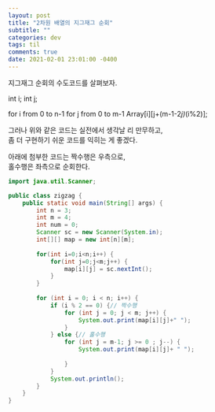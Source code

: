 ```yaml
---
layout: post
title: "2차원 배열의 지그재그 순회"
subtitle: ""
categories: dev
tags: til
comments: true
date: 2021-02-01 23:01:00 -0400
---
```


지그재그 순회의 수도코드를 살펴보자.
 
int i;
int j;

for i from 0  to n-1
	for j from 0 to m-1
		Array[i][j+(m-1-2*j)*(i%2)];
 
그러나 위와 같은 코드는 실전에서 생각날 리 만무하고,  
좀 더 구현하기 쉬운 코드를 익히는 게 좋겠다.  

아래에 첨부한 코드는 짝수행은 우측으로,  
홀수행은 좌측으로 순회한다.  


```java
import java.util.Scanner;

public class zigzag {
	public static void main(String[] args) {
		int n = 3;
		int m = 4;
		int num = 0;
		Scanner sc = new Scanner(System.in);
		int[][] map = new int[n][m];
		
		for(int i=0;i<n;i++) {
			for(int j=0;j<m;j++) {
				map[i][j] = sc.nextInt();
			}
		}
		
		for (int i = 0; i < n; i++) {
			if (i % 2 == 0) {// 짝수행
				for (int j = 0; j < m; j++) {
					System.out.print(map[i][j]+" ");
				}
			} else {// 홀수행
				for (int j = m-1; j >= 0 ; j--) {
					System.out.print(map[i][j]+ " ");
					
				}
			}
			System.out.println();
		}
	}
}
```